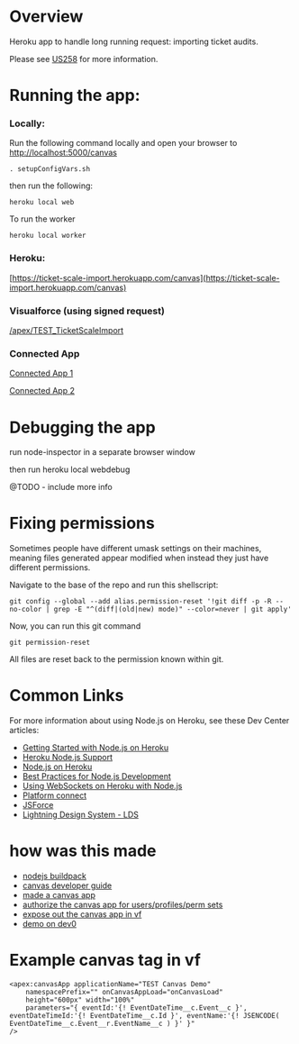 # Overview

Heroku app to handle long running request: importing ticket audits.

Please see [US258](https://rally1.rallydev.com/#/58107682671d/detail/userstory/61061019169) for more information.



# Running the app:

### Locally:
Run the following command locally and open your browser to [http://localhost:5000/canvas](http://localhost:5000/canvas)

	. setupConfigVars.sh
	
then run the following:

	heroku local web
	
To run the worker

	heroku local worker
	

### Heroku:

[https://ticket-scale-import.herokuapp.com/canvas](https://ticket-scale-import.herokuapp.com/canvas)

### Visualforce (using signed request)

[/apex/TEST_TicketScaleImport](https://lne--dev0--c.cs2.visual.force.com/apex/TEST_TicketScaleImport)

### Connected App

[Connected App 1](https://lne--dev0.cs2.my.salesforce.com/app/mgmt/forceconnectedapps/forceAppDetail.apexp?applicationId=06PR00000008RAl&notify=true&id=0CiR00000004Krr)

[Connected App 2](https://lne--dev0.cs2.my.salesforce.com/_ui/core/application/force/connectedapp/ForceConnectedApplicationPage/d?applicationId=06PR00000008RAl)


# Debugging the app

run node-inspector in a separate browser window

then run heroku local webdebug

@TODO - include more info

# Fixing permissions

Sometimes people have different umask settings on their machines, meaning files generated appear modified when instead they just have different permissions.

Navigate to the base of the repo and run this shellscript:

	git config --global --add alias.permission-reset '!git diff -p -R --no-color | grep -E "^(diff|(old|new) mode)" --color=never | git apply'

Now, you can run this git command 

	git permission-reset

All files are reset back to the permission known within git.


# Common Links

For more information about using Node.js on Heroku, see these Dev Center articles:

- [Getting Started with Node.js on Heroku](https://devcenter.heroku.com/articles/getting-started-with-nodejs)
- [Heroku Node.js Support](https://devcenter.heroku.com/articles/nodejs-support)
- [Node.js on Heroku](https://devcenter.heroku.com/categories/nodejs)
- [Best Practices for Node.js Development](https://devcenter.heroku.com/articles/node-best-practices)
- [Using WebSockets on Heroku with Node.js](https://devcenter.heroku.com/articles/node-websockets)
- [Platform connect](https://developer.salesforce.com/docs/atlas.en-us.platform_connect.meta/platform_connect/canvas_app_oauth_code_example.htm)
- [JSForce](https://jsforce.github.io/document/)
- [Lightning Design System - LDS](https://www.lightningdesignsystem.com)

# how was this made

- [nodejs buildpack](https://github.com/heroku/heroku-buildpack-nodejs)
- [canvas developer guide](https://resources.docs.salesforce.com/sfdc/pdf/canvas_framework.pdf)
- [made a canvas app](https://lne--dev0.cs2.my.salesforce.com/app/mgmt/forceconnectedapps/forceAppDetail.apexp?applicationId=06PR00000004DUq&id=0CiR00000008Usx)
- [authorize the canvas app for users/profiles/perm sets](https://lne--dev0.cs2.my.salesforce.com/_ui/core/application/force/connectedapp/ForceConnectedApplicationPage/d?applicationId=06PR00000004DUq)
- [expose out the canvas app in vf](https://www.aside.io?file=TEST_CanvasDemo.page)
- [demo on dev0](https://dashboard.heroku.com/apps/lne-canvas-demo)

# Example canvas tag in vf

	<apex:canvasApp applicationName="TEST Canvas Demo"
		namespacePrefix="" onCanvasAppLoad="onCanvasLoad"
		height="600px" width="100%"
		parameters="{ eventId:'{! EventDateTime__c.Event__c }', eventDateTimeId:'{! EventDateTime__c.Id }', eventName:'{! JSENCODE( EventDateTime__c.Event__r.EventName__c ) }' }"
	/>
	